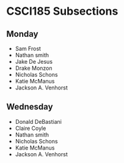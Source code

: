 # CSCI185 Subsections
## Monday
+ Sam Frost
+ Nathan smith
+ Jake De Jesus
+ Drake Monzon
+ Nicholas Schons
+ Katie McManus
+ Jackson A. Venhorst
## Wednesday
+ Donald DeBastiani
+ Claire Coyle
+ Nathan smith
+ Nicholas Schons
+ Katie McManus
+ Jackson A. Venhorst
